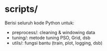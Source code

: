 # scripts/

Berisi seluruh kode Python untuk:
- preprocess/: cleaning & windowing data
- tuning/: metode tuning PSO, Grid, dsb
- utils/: fungsi bantu (train, plot, logging, dsb)
